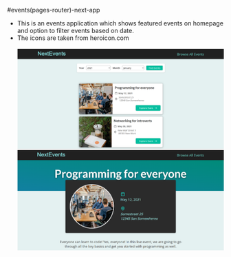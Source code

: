 #events(pages-router)-next-app

- This is an events application which shows featured events on homepage and option to filter events based on date.
- The icons are taken from heroicon.com
  <br><br>
  ![alt text](image.png)
  <br>
  ![alt text](image-1.png)
  <br>
